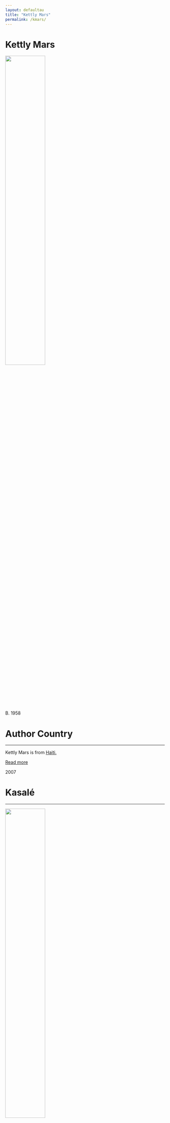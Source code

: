 ```yaml
---
layout: defaultau
title: "Kettly Mars"
permalink: /kmars/
---
```

<!-- partial:index.partial.html -->
<div class="content">
    <h1>Kettly Mars</h1>
    <div class="quote">
        <div><img src="http://t0.gstatic.com/licensed-image?q=tbn:ANd9GcRLHPWLWKyLkc3g2blKgfHswuX1Mc719poI7EO6I9uFyJ10AS9V4dHOf-DLFukhHBJr4O2j8blHJxK8Sls" height="50%" width = "50%" class="logo"></div>
    </div>
    <div class="timeline">
        <div style="padding-bottom:100px;"></div>
        <div class="block">
            <div class="date right"><p class="right"> B. 1958</p></div>
            <div class="dot"></div>
            <div class="left first">
            <div class="author_country">
                <h1>Author Country</h1><hr>
          <div class="aclocation">   <p>Kettly Mars is from <a href="{{ site.baseurl }}/5">Haiti.</a></p> </div>
              <div class="acreadmore">  <a href="https://en.wikipedia.org/wiki/Kettly_Mars" target="_blank">Read more</a></div>
            </div>
            </div>
        </div>
        <div class="block">
            <div class="date left"><p class="left">2007</p></div>
            <div class="dot"></div>
            <div class="right">
                <h1>Kasalé</h1><hr>
                <p><img src="https://m.media-amazon.com/images/I/41nHatjwzaL._BO1,204,203,200_.jpg" height="50%" width = "50%"></p>
                <p>
                Language: French<br/>
                Publisher: La Roque-d'Anthéron<br/>
                Pub_location: Paris, France<br/>
                Genre: Fiction (Novel)<br/>
                Length: 256<br/>                   </p>
            </div>
        </div>
       <div class="block">
            <div class="date left"><p class="left">2008</p></div>
            <div class="dot"></div>
            <div class="right">
                <h1>Fado : Roman</h1><hr>
                <p><img src="https://m.media-amazon.com/images/I/41ZPKkL+CwL._SX338_BO1,204,203,200_.jpg" height="50%" width = "50%"></p>
                <p>
                Language: French<br/>
                Publisher: Mercure de France<br/>
                Pub_location: Paris, France<br/>
                Genre: Fiction (Novel)<br/>
                Length: 112<br/>                   </p>
            </div>
        </div>
       <div class="block">
            <div class="date left"><p class="left">2010</p></div>
            <div class="dot"></div>
            <div class="right">
                <h1>Haiti Noir</h1><hr>
                <p><img src="https://m.media-amazon.com/images/I/51PyuTiMO1L._SX311_BO1,204,203,200_.jpg" height="50%" width = "50%"></p>
                <p>
                Language: English<br/>
                Publisher: Akashic Books<br/>
                Pub_location: New York, NY, United States<br/>
                Genre: Fiction (Novel)<br/>
                Length: 309<br/>                   </p>
            </div>
        </div>
       <div class="block">
            <div class="date left"><p class="left">2011</p></div>
            <div class="dot"></div>
            <div class="right">
                <h1>Saisons Sauvages</h1><hr>
                <p><img src="https://products-images.di-static.com/image/kettly-mars-saisons-sauvages/9782070443406-475x500-1.webp" height="50%" width = "50%"></p>
                <p>
                Language: French<br/>
                Publisher: Gallimard<br/>
                Pub_location: Paris, France<br/>
                Genre: Fiction (Novel)<br/>
                Length: 328<br/>                   </p>
            </div>
        </div>
<div class="block">
            <div class="date left"><p class="left">2013</p></div>
            <div class="dot"></div>
            <div class="right">
                <h1>Vor dem Verdursten</h1><hr>
                <p><img src="https://m.media-amazon.com/images/I/414Wjpt-yrL._SX312_BO1,204,203,200_.jpg" height="50%" width = "50%"></p>
                <p>
                Language: German<br/>
                Publisher: Trier Litradukt<br/>
                Pub_location: Berlin, Germany<br/>
                Genre: Fiction (Novel)<br/>
                Length: 128<br/>                   </p>
            </div>
        </div>
       <div class="block">
            <div class="date left"><p class="left">2014</p></div>
            <div class="dot"></div>
            <div class="right">
                <h1>Aux Frontières de la Soif : Roman</h1><hr>
                <p><img src="https://m.media-amazon.com/images/I/517dE8ryJiL._SX336_BO1,204,203,200_.jpg" height="50%" width = "50%"></p>
                <p>
                Language: French<br/>
                Publisher: L'Imprimeur S.A.<br/>
                Pub_location: Port Au Prince, Haiti<br/>
                Genre: Fiction (Novel)<br/>
                Length: 176<br/>                   </p>
            </div>
        </div>
       <div class="block">
            <div class="date left"><p class="left">2015</p></div>
            <div class="dot"></div>
            <div class="right">
                <h1>Nouvelles d'Haïti</h1><hr>
                <p><img src="https://kbimages1-a.akamaihd.net/76a08622-afe8-4b62-a048-110360701ed3/353/569/90/False/nouvelles-d-haiti.jpg" height="50%" width = "50%"></p>
                <p>
                Language: French<br/>
                Publisher: Magellan & Cie Édition<br/>
                Pub_location: Paris, France<br/>
                Genre: Nonfiction Book<br/>
                Length: 144<br/>                   </p>
            </div>
        </div>
       <div class="block">
            <div class="date left"><p class="left">2015</p></div>
            <div class="dot"></div>
            <div class="right">
                <h1>Savage Seasons</h1><hr>
                <p><img src="https://books.google.dm/books/publisher/content?id=oa0oDwAAQBAJ&printsec=frontcover&img=1&zoom=5&edge=curl&imgtk=AFLRE7061M5e6pxAF_ulfnOOANcaJhK6iWn9UJWXGFyw7qjTfVtGqqTg4Uyeh07OgjPT1U2wdmzJIRrBmyqeKx1Mt3UzumAShmI0IseygV7DGqyRZaOE_c9w85eoUS_f7xTN-Slq4tuS" height="50%" width = "50%"></p>
                <p>
                Language: English<br/>
                Publisher: University of Nebraska Press<br/>
                Pub_location: Lincoln, NE, United States<br/>
                Genre: Fiction (Novel)<br/>
                Length: 247<br/>                   </p>
            </div>
        </div>
      <div class="block">
            <div class="date left"><p class="left">2018</p></div>
            <div class="dot"></div>
            <div class="right">
                <h1>L'heure Hybride</h1><hr>
                <p><img src="https://ventsdailleurs.com/media/zoo/images/HEURE-HYBRIDE-couv-site_8fc1f6450c0279793690b3aab84ad212.jpg" height="50%" width = "50%"></p>
                <p>
                Language: French<br/>
                Publisher: Mémoire d'encrier<br/>
                Pub_location: Montreal, QC, Canada<br/>
                Genre: Fiction (Novel)<br/>
                Length: 139<br/>                   </p>
            </div>
        </div>
       <div class="block">
            <div class="date left"><p class="left">2018</p></div>
            <div class="dot"></div>
            <div class="right">
                <h1>L'ange du Patriarche : Roman</h1><hr>
                <p><img src="https://m.media-amazon.com/images/I/51qjVYzeKKL._SY291_BO1,204,203,200_QL40_ML2_.jpg" height="50%" width = "50%"></p>
                <p>
                Language: French<br/>
                Publisher: Mercure de France<br/>
                Pub_location: Paris, France<br/>
                Genre: Fiction (Novel)<br/>
                Length: 302<br/>                   </p>
            </div>
        </div>
